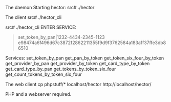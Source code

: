 
The daemon
Starting hector:
src# ./hector

The client
src# ./hector_cli

src# ./hector_cli 
ENTER SERVICE:
>set_token_by_pan|1232-4434-2345-1123
e98474a6f496d67c3872f2862211355f9d9f3762584a183a1f37ffe3db86510

Services:
set_token_by_pan
get_pan_by_token
get_token_six_four_by_token
get_provider_by_pan
get_provider_by_token
get_card_type_by_token
get_card_type_by_pan
get_tokens_by_token_six_four
get_count_tokens_by_token_six_four


The web client
cp phpstuff/* localhost/hector
http://localhost/hector/

PHP and a webserver required.

